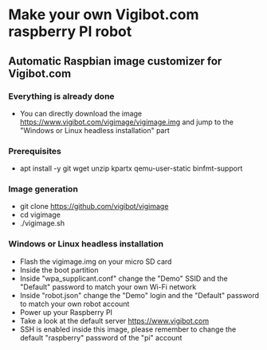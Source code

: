 # Make your own Vigibot.com raspberry PI robot

## Automatic Raspbian image customizer for Vigibot.com

### Everything is already done

- You can directly download the image https://www.vigibot.com/vigimage/vigimage.img and jump to the "Windows or Linux headless installation" part

### Prerequisites

- apt install -y git wget unzip kpartx qemu-user-static binfmt-support

### Image generation

- git clone https://github.com/vigibot/vigimage
- cd vigimage
- ./vigimage.sh

### Windows or Linux headless installation

- Flash the vigimage.img on your micro SD card
- Inside the boot partition
 - Inside "wpa_supplicant.conf" change the "Demo" SSID and the "Default" password to match your own Wi-Fi network
 - Inside "robot.json" change the "Demo" login and the "Default" password to match your own robot account
- Power up your Raspberry PI
- Take a look at the default server https://www.vigibot.com
- SSH is enabled inside this image, please remember to change the default "raspberry" password of the "pi" account
